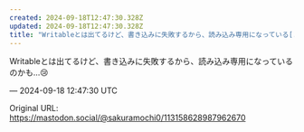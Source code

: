 ```yaml
---
created: 2024-09-18T12:47:30.328Z
updated: 2024-09-18T12:47:30.328Z
title: "Writableとは出てるけど、書き込みに失敗するから、読み込み専用になっている[...]"
---
```


<p>Writableとは出てるけど、書き込みに失敗するから、読み込み専用になっているのかも…😢</p>

&mdash; 2024-09-18 12:47:30 UTC

Original URL: https://mastodon.social/@sakuramochi0/113158628987962670
